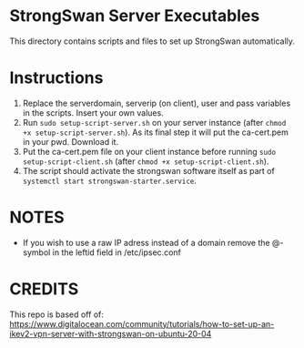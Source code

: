 # StrongSwan Server Executables

This directory contains scripts and files to set up StrongSwan automatically.

# Instructions
1. Replace the serverdomain, serverip (on client), user and pass variables in the scripts. Insert your own values.
2. Run `sudo setup-script-server.sh` on your server instance (after `chmod +x setup-script-server.sh`). As its final step it will put the ca-cert.pem in your pwd. Download it.
3. Put the ca-cert.pem file on your client instance before running `sudo setup-script-client.sh` (after `chmod +x setup-script-client.sh`). 
4. The script should activate the strongswan software itself as part of `systemctl start strongswan-starter.service`.

# NOTES
- If you wish to use a raw IP adress instead of a domain remove the @-symbol in the leftid field in /etc/ipsec.conf

# CREDITS
This repo is based off of: https://www.digitalocean.com/community/tutorials/how-to-set-up-an-ikev2-vpn-server-with-strongswan-on-ubuntu-20-04
